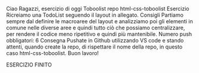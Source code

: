 Ciao Ragazzi,
esercizio di oggi Toboolist
repo html-css-toboolist
Esercizio Ricreiamo una TodoList seguendo il layout in allegato.
Consigli Partiamo sempre dal definire le macroaree del layout e analizziamo poi gli elementi in comune nelle diverse aree e quindi tutto ciò che possiamo centralizzare, per rendere il codice meno ripetitivo e quindi più mantenibile.
Numero push obbligatori: 6
Consegna Pushate in Github utilizzando VS code e stando attenti, quando create la repo, di rispettare il nome della repo, in questo caso html-css-toboolist. Buon lavoro!


ESERCIZIO FINITO